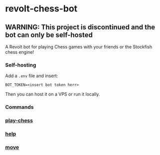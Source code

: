 # revolt-chess-bot

## WARNING: This project is discontinued and the bot can only be self-hosted

A Revolt bot for playing Chess games with your friends or the Stockfish chess engine!

### Self-hosting
Add a `.env` file and insert:
```env
BOT_TOKEN=<insert bot token herr>
```

Then you can host it on a VPS or run it locally.

### Commands
  ### [play-chess](./command-help/play-chess.long.md)
  ### [help](./command-help/help.long.md)
  ### [move](./command-help/move.long.md)
